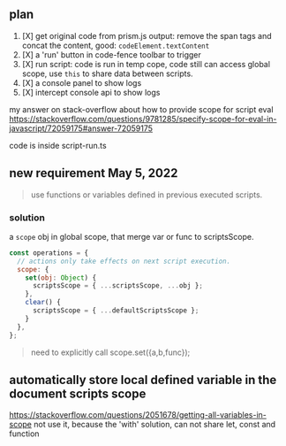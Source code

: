 ## plan
1. [X] get original code from prism.js output: remove the span tags and concat the content, good: `codeElement.textContent`
1. [X] a 'run' button in code-fence toolbar to trigger
1. [X] run script: code is run in temp cope, code still can access global scope, use `this` to share data between scripts.
1. [X] a console panel to show logs
1. [X] intercept console api to show logs

my answer on stack-overflow about how to provide scope for script eval
https://stackoverflow.com/questions/9781285/specify-scope-for-eval-in-javascript/72059175#answer-72059175

code is inside script-run.ts

## new requirement May 5, 2022

> use functions or variables defined in previous executed scripts.

### solution
a `scope` obj in global scope, that merge var or func to scriptsScope.

```js
const operations = {
  // actions only take effects on next script execution.
  scope: {
    set(obj: Object) {
      scriptsScope = { ...scriptsScope, ...obj };
    },
    clear() {
      scriptsScope = { ...defaultScriptsScope };
    }
  },
};
```
> need to explicitly call scope.set({a,b,func});

## automatically store local defined variable in the document scripts scope
https://stackoverflow.com/questions/2051678/getting-all-variables-in-scope
not use it, because the 'with' solution, can not share let, const and function


